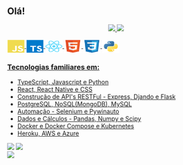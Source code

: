 ## Olá!

<div align="center">
  <a href="https://github.com/edno2819">
  <img height="180em" src="https://github-readme-stats.vercel.app/api?username=edno2819&show_icons=true&theme=dracula&include_all_commits=true&count_private=true"/>
  <img height="180em" src="https://github-readme-stats.vercel.app/api/top-langs/?username=edno2819&layout=compact&langs_count=7&theme=dracula"/>
</div>
<div style="display: inline_block"><br>
  <img align="center" alt="Edno-Js" height="30" width="40" src="https://raw.githubusercontent.com/devicons/devicon/master/icons/javascript/javascript-plain.svg">
  <img align="center" alt="Edno-Ts" height="30" width="40" src="https://raw.githubusercontent.com/devicons/devicon/master/icons/typescript/typescript-plain.svg">
  <img align="center" alt="Edno-React" height="30" width="40" src="https://raw.githubusercontent.com/devicons/devicon/master/icons/react/react-original.svg">
  <img align="center" alt="Edno-HTML" height="30" width="40" src="https://raw.githubusercontent.com/devicons/devicon/master/icons/html5/html5-original.svg">
  <img align="center" alt="Edno-CSS" height="30" width="40" src="https://raw.githubusercontent.com/devicons/devicon/master/icons/css3/css3-original.svg">
  <img align="center" alt="Edno-Python" height="30" width="40" src="https://raw.githubusercontent.com/devicons/devicon/master/icons/python/python-original.svg">
</div>
  
### Tecnologias familiares em:
- TypeScript, Javascript e Python
- React, React Native e CSS
- Construção de API's RESTFul - Express, Djando e Flask
- PostgreSQL, NoSQL(MongoDB), MySQL
- Automação - Selenium e Pywinauto
- Dados e Cálculos - Pandas, Numpy e Scipy
- Docker e Docker Compose e Kubernetes
- Heroku, AWS e Azure

 
<div> 
  <a href = "mailto:edno2819@gmail.com"><img src="https://img.shields.io/badge/-Gmail-%23333?style=for-the-badge&logo=gmail&logoColor=white" target="_blank"></a>
  <a href="https://www.linkedin.com/in/edno-almeida/" target="_blank"><img src="https://img.shields.io/badge/-LinkedIn-%230077B5?style=for-the-badge&logo=linkedin&logoColor=white" target="_blank"></a>  
</div>
<a href="https://visitcount.itsvg.in">
  <img src="https://visitcount.itsvg.in/api?id=edno2819&label=Profile%20Views&color=1&icon=5&pretty=true" />
</a>
